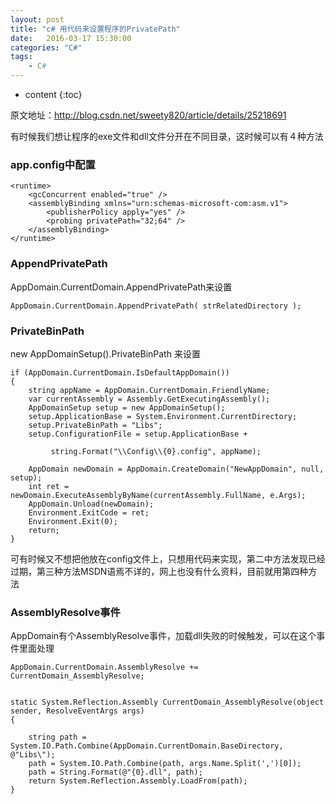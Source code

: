```yaml
---
layout: post
title: "c# 用代码来设置程序的PrivatePath"
date:   2016-03-17 15:30:00 
categories: "C#"
tags: 
    - C#
---
```


* content
{:toc}


原文地址：http://blog.csdn.net/sweety820/article/details/25218691   

有时候我们想让程序的exe文件和dll文件分开在不同目录，这时候可以有４种方法   

### app.config中配置

	<runtime>  
		<gcConcurrent enabled="true" />  
		<assemblyBinding xmlns="urn:schemas-microsoft-com:asm.v1">  
			<publisherPolicy apply="yes" />  
			<probing privatePath="32;64" />  
		</assemblyBinding>  
	</runtime>  

### AppendPrivatePath

AppDomain.CurrentDomain.AppendPrivatePath来设置    

	AppDomain.CurrentDomain.AppendPrivatePath( strRelatedDirectory );

### PrivateBinPath

new AppDomainSetup().PrivateBinPath 来设置    

	if (AppDomain.CurrentDomain.IsDefaultAppDomain())  
	{  
		string appName = AppDomain.CurrentDomain.FriendlyName;  
		var currentAssembly = Assembly.GetExecutingAssembly();  
		AppDomainSetup setup = new AppDomainSetup();  
		setup.ApplicationBase = System.Environment.CurrentDirectory;  
		setup.PrivateBinPath = "Libs";  
		setup.ConfigurationFile = setup.ApplicationBase +  

             string.Format("\\Config\\{0}.config", appName);     

		AppDomain newDomain = AppDomain.CreateDomain("NewAppDomain", null, setup);  
		int ret = newDomain.ExecuteAssemblyByName(currentAssembly.FullName, e.Args);  
		AppDomain.Unload(newDomain);  
		Environment.ExitCode = ret;  
		Environment.Exit(0);  
		return;  
	}

可有时候又不想把他放在config文件上，只想用代码来实现，第二中方法发现已经过期，第三种方法MSDN语焉不详的，网上也没有什么资料，目前就用第四种方法    

### AssemblyResolve事件

AppDomain有个AssemblyResolve事件，加载dll失败的时候触发，可以在这个事件里面处理    

	AppDomain.CurrentDomain.AssemblyResolve += CurrentDomain_AssemblyResolve;  
	
	
	static System.Reflection.Assembly CurrentDomain_AssemblyResolve(object sender, ResolveEventArgs args)  
	{  

        string path = System.IO.Path.Combine(AppDomain.CurrentDomain.BaseDirectory, @"Libs\");     
        path = System.IO.Path.Combine(path, args.Name.Split(',')[0]);     
        path = String.Format(@"{0}.dll", path);     
        return System.Reflection.Assembly.LoadFrom(path);     
    }  